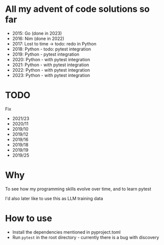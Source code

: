 # All my advent of code solutions so far

* 2015: Go (done in 2023)
* 2016: Nim (done in 2022)
* 2017: Lost to time -> todo: redo in Python
* 2018: Python - todo: pytest integration
* 2019: Python - pytest integration
* 2020: Python - with pytest integration
* 2021: Python - with pytest integration
* 2022: Python - with pytest integration
* 2023: Python - with pytest integration

# TODO

Fix 
* 2021/23
* 2020/11
* 2019/10
* 2019/12
* 2019/16
* 2019/18
* 2019/19
* 2019/25

# Why

To see how my programming skills evolve over time, and to learn pytest

I'd also later like to use this as LLM training data

# How to use

* Install the dependencies mentioned in pyproject.toml
* Run `pytest` in the root directory - currently there is a bug with discovery